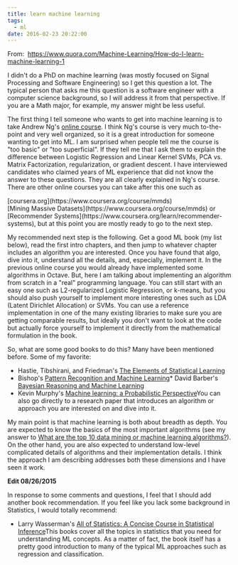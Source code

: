 ```yaml
---
title: learn machine learning
tags:
  - ml
date: 2016-02-23 20:22:00
---
```


<span class="inline_editor_value"><span class="rendered_qtext">From:&nbsp; https://www.quora.com/Machine-Learning/How-do-I-learn-machine-learning-1</span></span>

<span class="inline_editor_value"><span class="rendered_qtext">I didn't  do a PhD on machine learning (was mostly focused on Signal Processing  and Software Engineering) so I get this question a lot. The typical  person that asks me this question is a software engineer with a computer  science background, so I will address it from that perspective. If you  are a Math major, for example, my answer might be less useful.

The first thing I tell someone who wants to get into machine learning is to take Andrew Ng's <span class="qlink_container">[online course](https://www.coursera.org/course/ml)</span>.  I think Ng's course is very much to-the-point and very well organized,  so it is a great introduction for someone wanting to get into ML. I am  surprised when people tell me the course is "too basic" or "too  superficial". If they tell me that I ask them to explain the difference  between Logistic Regression and Linear Kernel SVMs, PCA vs. Matrix  Factorization, regularization, or gradient descent. I have interviewed  candidates who claimed years of ML experience that did not know the  answer to these questions. They are all clearly explained in Ng's  course. There are other online courses you can take after this one such  as <span class="qlink_container">[](https://www.coursera.org/course/mmds)</span></span></span>
<div class="tooltip" style="display: block; left: -16px; top: -31px;"><div class="tooltip_contents nub_bottom">[<span>coursera.org</span>](https://www.coursera.org/course/mmds)</div></div>[Mining Massive Datasets](https://www.coursera.org/course/mmds) or <span class="qlink_container">[Recommender Systems](https://www.coursera.org/learn/recommender-systems)</span>, but at this point you are mostly ready to go to the next step.

<span class="inline_editor_value"><span class="rendered_qtext">My  recommended next step is the following. Get a good ML book (my list  below), read the first intro chapters, and then jump to whatever chapter  includes an algorithm you are interested. Once you have found that  algo, dive into it, understand all the details, and, especially,  implement it. In the previous online course you would already have  implemented some algorithms in Octave. But, here I am talking about  implementing an algorithm from scratch in a "real" programming language.  You can still start with an easy one such as L2-regularized Logistic  Regression, or k-means, but you should also push yourself to implement  more interesting ones such as LDA (Latent Dirichlet Allocation) or SVMs.  You can use a reference implementation in one of the many existing  libraries to make sure you are getting comparable results, but ideally  you don't want to look at the code but actually force yourself to  implement it directly from the mathematical formulation in the book.

So, what are some good books to do this? Many have been mentioned before. Some of my favorite:</span></span>

*   Hastie, Tibshirani, and Friedman's <span class="qlink_container">[The Elements of Statistical Learning](http://statweb.stanford.edu/%7Etibs/ElemStatLearn/)</span>
*   Bishop's <span class="qlink_container">[Pattern Recognition and Machine Learning](http://research.microsoft.com/en-us/um/people/cmbishop/prml/)</span>*   David Barber's <span class="qlink_container">[Bayesian Reasoning and Machine Learning](http://web4.cs.ucl.ac.uk/staff/D.Barber/pmwiki/pmwiki.php?n=Brml.HomePage)</span>
*   Kevin Murphy's <span class="qlink_container">[Machine learning: a Probabilistic Perspective](http://www.cs.ubc.ca/%7Emurphyk/MLbook/)</span>You can also go directly to a research paper that introduces an algorithm or approach you are interested on and dive into it.

My  main point is that machine learning is both about breadth as depth. You  are expected to know the basics of the most important algorithms (see  my answer to <span class="qlink_container">[ What are the top 10 data mining or machine learning algorithms?](https://www.quora.com/What-are-the-top-10-data-mining-or-machine-learning-algorithms/answer/Xavier-Amatriain)</span>).  On the other hand, you are also expected to understand low-level  complicated details of algorithms and their implementation details. I  think the approach I am describing addresses both these dimensions and I  have seen it work.

**Edit 08/26/2015**

In response to  some comments and questions, I feel that I should add another book  recommendation. If you feel like you lack some background in Statistics,  I would totally recommend:

*   Larry Wasserman's <span class="qlink_container">[All of Statistics: A Concise Course in Statistical Inference](http://www.amazon.com/All-Statistics-Statistical-Inference-Springer/dp/0387402721)</span>This  books cover all the topics in statistics that you need for  understanding ML concepts. As a matter of fact, the book itself has a  pretty good introduction to many of the typical ML approaches such as  regression and classification.